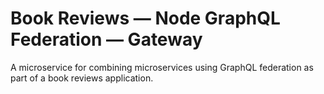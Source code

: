 # Book Reviews &mdash; Node GraphQL Federation &mdash; Gateway

A microservice for combining microservices using GraphQL federation as part of a
book reviews application.
